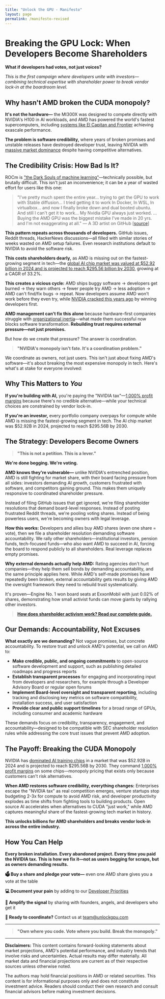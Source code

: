 ```yaml
---
title: "Unlock the GPU - Manifesto"
layout: page
permalink: /manifesto-revised
---
```


# Breaking the GPU Lock: When Developers Become Shareholders

**What if developers had votes, not just voices?**

*This is the first campaign where developers unite with investors—combining technical expertise with shareholder power to break vendor lock-in at the boardroom level.*

## Why hasn't AMD broken the CUDA monopoly?

**It's not the hardware—** the MI300X was designed to compete directly with NVIDIA's H100 in AI workloads, and AMD has powered the world's fastest supercomputers, including [systems like El Capitan and Frontier](https://www.top500.org/lists/top500/2024/11/) achieving exascale performance.

**The problem is software credibility,** where years of broken promises and unstable releases have destroyed developer trust, leaving NVIDIA with [massive market dominance](https://www.cnbc.com/2024/10/14/nvidia-shares-hit-a-record-as-chipmaker-market-cap-tops-3point4-trillion.html) despite having competitive alternatives.

## The Credibility Crisis: How Bad Is It?

ROCm is ["the Dark Souls of machine learning"](https://linustechtips.com/topic/1603733-rocm-is-the-dark-souls-of-machine-learning/)—technically possible, but brutally difficult. This isn't just an inconvenience; it can be a year of wasted effort for users like this one:

> "I've pretty much spent the entire year... trying to get the GPU to work with Stable diffusion... I tried getting it to work In Docker, In WSL, In virtualbox... and now I finally broke down and dual booted ubuntu. And still I can't get it to work... My Nvidia GPU always just worked. ... Buying the AMD GPU was the biggest mistake I've made in 20 yrs. and I'm not exaggerating at all." — A 3D artist on GitHub [[source](https://github.com/ROCm/ROCm/issues/2754)]

**This pattern repeats across thousands of developers.** GitHub issues, Reddit threads, HackerNews discussions—all filled with similar stories of weeks wasted on AMD setup failures. Even research institutions default to NVIDIA to avoid the software risk.

**This costs shareholders dearly,** as AMD is missing out on the fastest-growing segment in tech—the [global AI chip market was valued at $52.92 billion in 2024 and is projected to reach $295.56 billion by 2030](https://www.nextmsc.com/report/artificial-intelligence-chip-market), growing at a CAGR of 33.2%.

**This creates a vicious cycle:** AMD ships buggy software → developers get burned → they warn others → fewer people try AMD → less adoption → AMD can't find/fix bugs → repeat. Now developers assume AMD won't work before they even try, while [NVIDIA cracked this years ago](https://d3.harvard.edu/platform-digit/submission/nvidias-winning-platform-strategy-with-cuda/) by winning developers first.

**AMD management can't fix this alone** because hardware-first companies struggle with [organizational inertia](https://www.iese.edu/insight/articles/inertia-management-challenge-digital-transformation/)—what made them successful now blocks software transformation. **Rebuilding trust requires external pressure—not just promises.**

But how do we create that pressure? The answer is coordination.

> **"NVIDIA's monopoly isn't fate. It's a coordination problem."**

We coordinate as owners, not just users. This isn't just about fixing AMD's software—it's about breaking the most expensive monopoly in tech. Here's what's at stake for everyone involved:

## Why This Matters to *You*

**If you're building with AI,** you're paying the "NVIDIA tax"—[1,000% profit margins](https://www.tomshardware.com/news/nvidia-makes-1000-profit-on-h100-gpus-report) because there's no credible alternative—while your technical choices are constrained by vendor lock-in.

**If you're an investor,** every portfolio company overpays for compute while AMD is missing the fastest-growing segment in tech. The AI chip market was $52.92B in 2024, projected to reach $295.56B by 2030.

## The Strategy: Developers Become Owners

> **"This is not a petition. This is a lever."**

**We're done begging. We're voting.**

**AMD knows they're vulnerable—** unlike NVIDIA's entrenched position, AMD is still fighting for market share, with their board facing pressure from all sides: investors demanding AI growth, customers frustrated with software, and competitors gaining ground. This makes them uniquely responsive to coordinated shareholder pressure.

Instead of filing GitHub issues that get ignored, we're filing shareholder resolutions that demand board-level responses. Instead of posting frustrated Reddit threads, we're pooling voting shares. Instead of being powerless users, we're becoming owners with legal leverage.

**How this works:** Developers and allies buy AMD shares (even one share = vote), then we file a shareholder resolution demanding software accountability. We rally other shareholders—institutional investors, pension funds, tech-focused funds—who also want AMD to succeed in AI, forcing the board to respond publicly to all shareholders. Real leverage replaces empty promises.

**Why external demands actually help AMD:** Rating agencies don't hurt companies—they help them sell bonds by demanding accountability, and the same principle applies here. While AMD's self-made promises have repeatedly been broken, external accountability gets results by giving AMD the oversight framework they need to rebuild trust systematically.

It's proven—Engine No. 1 won board seats at ExxonMobil with just 0.02% of shares, demonstrating how small activist funds can move giants by rallying other investors.

> [**How does shareholder activism work? Read our complete guide.**](/activism/)

## Our Demands: Accountability, Not Excuses

**What exactly are we demanding?** Not vague promises, but concrete accountability. To restore trust and unlock AMD's potential, we call on AMD to:

- **Make credible, public, and ongoing commitments** to open-source software development and support, such as publishing detailed roadmaps and progress reports
- **Establish transparent processes** for engaging and incorporating input from developers and researchers, for example through a Developer Advisory Board or regular open forums  
- **Implement Board-level oversight and transparent reporting**, including tracking and disclosing key metrics on software compatibility, installation success, and user satisfaction
- **Provide clear and public support timelines** for a broad range of GPUs, including consumer and academic hardware

These demands focus on credibility, transparency, engagement, and accountability—designed to be compatible with SEC shareholder resolution rules while addressing the core trust issues that prevent AMD adoption.

## The Payoff: Breaking the CUDA Monopoly

NVIDIA has [dominated AI training chips](https://www.cnbc.com/2024/10/14/nvidia-shares-hit-a-record-as-chipmaker-market-cap-tops-3point4-trillion.html) in a market that was $52.92B in 2024 and is projected to reach $295.56B by 2030. They command [1,000% profit margins](https://www.tomshardware.com/news/nvidia-makes-1000-profit-on-h100-gpus-report) on some chips—monopoly pricing that exists only because customers can't risk alternatives.

**When AMD restores software credibility, everything changes:** Enterprises escape the "NVIDIA tax" as real competition emerges, venture startups stop budgeting 2-3x for compute to avoid AMD risk, and developer productivity explodes as time shifts from fighting tools to building products. Open source AI accelerates when alternatives to CUDA "just work," while AMD captures meaningful share of the fastest-growing tech market in history.

**This unlocks billions for AMD shareholders and breaks vendor lock-in across the entire industry.**

## How You Can Help

**Every broken installation. Every abandoned project. Every time you paid the NVIDIA tax. This is how we fix it—not as users begging for scraps, but as owners demanding results.**

**🗳️ Buy a share and pledge your vote—** even one AMD share gives you a vote at the table

**💻 Document your pain** by adding to our [Developer Priorities](/priorities/)

**🚀 Amplify the signal** by sharing with founders, angels, and developers who get it

**📧 Ready to coordinate?** Contact us at [team@unlockgpu.com](mailto:team@unlockgpu.com)

---

> **"Own where you code. Vote where you build. Break the monopoly."**

---

**Disclaimers:** This content contains forward-looking statements about market projections, AMD's potential performance, and industry trends that involve risks and uncertainties. Actual results may differ materially. All market data and financial projections are current as of their respective sources unless otherwise noted.

The authors may hold financial positions in AMD or related securities. This content is for informational purposes only and does not constitute investment advice. Readers should conduct their own research and consult financial advisors before making investment decisions. 